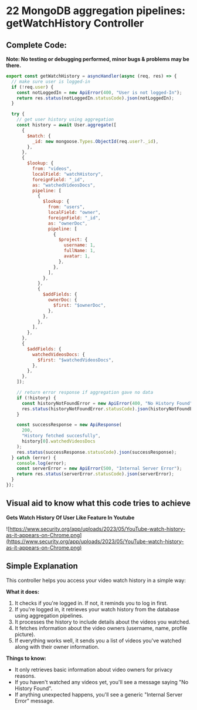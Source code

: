 # 22 MongoDB aggregation pipelines: getWatchHistory Controller

## Complete Code:

**Note: No testing or debugging performed, minor bugs & problems may be there.**

```jsx
export const getWatchHistory = asyncHandler(async (req, res) => {
  // make sure user is logged-in
  if (!req.user) {
    const notLoggedIn = new ApiError(400, "User is not logged-In");
    return res.status(notLoggedIn.statusCode).json(notLoggedIn);
  }

  try {
    // get user history using aggregation
    const history = await User.aggregate([
      {
        $match: {
          _id: new mongoose.Types.ObjectId(req.user?._id),
        },
      },
      {
        $lookup: {
          from: "videos",
          localField: "watchHistory",
          foreignField: "_id",
          as: "watchedVideosDocs",
          pipeline: [
            {
              $lookup: {
                from: "users",
                localField: "owner",
                foreignField: "_id",
                as: "ownerDoc",
                pipeline: [
                  {
                    $project: {
                      username: 1,
                      fullName: 1,
                      avatar: 1,
                    },
                  },
                ],
              },
            },
            {
              $addFields: {
                ownerDoc: {
                  $first: "$ownerDoc",
                },
              },
            },
          ],
        },
      },
      {
        $addFields: {
          watchedVideosDocs: {
            $first: "$watchedVideosDocs",
          },
        },
      },
    ]);

    // return error response if aggregation gave no data
    if (!history) {
      const historyNotFoundError = new ApiError(400, "No History Found");
      res.status(historyNotFoundError.statusCode).json(historyNotFoundError);
    }

    const successResponse = new ApiResponse(
      200,
      "History fetched succesfully",
      history[0].watchedVideosDocs
    );
    res.status(successResponse.statusCode).json(successResponse);
  } catch (error) {
    console.log(error);
    const serverError = new ApiError(500, "Internal Server Error");
    return res.status(serverError.statusCode).json(serverError);
  }
});
```

## Visual aid to know what this code tries to achieve

**Gets Watch History Of User Like Feature In Youtube**

![https://www.security.org/app/uploads/2023/05/YouTube-watch-history-as-it-appears-on-Chrome.png](https://www.security.org/app/uploads/2023/05/YouTube-watch-history-as-it-appears-on-Chrome.png)

## Simple Explanation

This controller helps you access your video watch history in a simple way:

**What it does:**

1. It checks if you're logged in. If not, it reminds you to log in first.
2. If you're logged in, it retrieves your watch history from the database using aggregation pipelines.
3. It processes the history to include details about the videos you watched.
4. It fetches information about the video owners (username, name, profile picture).
5. If everything works well, it sends you a list of videos you've watched along with their owner information.

**Things to know:**

- It only retrieves basic information about video owners for privacy reasons.
- If you haven't watched any videos yet, you'll see a message saying "No History Found".
- If anything unexpected happens, you'll see a generic "Internal Server Error" message.